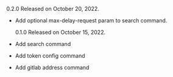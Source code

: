 0.2.0
Released on October 20, 2022.

- Add optional max-delay-request param to search command.

  0.1.0
  Released on October 15, 2022.

- Add search command
- Add token config command
- Add gitlab address command
